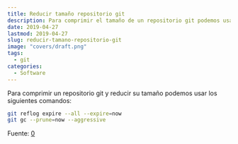 ```yaml
---
title: Reducir tamaño repositorio git
description: Para comprimir el tamaño de un repositorio git podemos usar los siguientes comandos
date: 2019-04-27
lastmod: 2019-04-27
slug: reducir-tamano-repositorio-git
image: "covers/draft.png"
tags:
  - git
categories:
  - Software
---
```




Para comprimir un repositorio git y reducir su tamaño podemos usar los siguientes comandos:


```bash
git reflog expire --all --expire=now
git gc --prune=now --aggressive
```



Fuente: [0][sf1]

[sf1]: https://stackoverflow.com/questions/2116778/reduce-git-repository-size